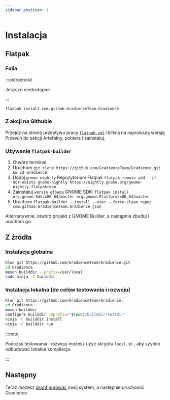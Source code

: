 ```yaml
---
sidebar_position: 1
---
```


# Instalacja

## Flatpak

### Folia

:::ostrożność

Jeszcze niedostępne

:::

```shell
flatpak install com.github.GradienceTeam.Gradience
```

### Z akcji na Githubie

Przejdź na stronę przepływu pracy [`flatpak.yml`](https://github.com/GradienceTeam/Gradience/actions/workflows/flatpak.yml) i kliknij na najnowszą wersję Przewiń do sekcji Artefakty, pobierz i zainstaluj.

### Używanie `flatpak-builder`

1. Otwórz terminal
2. Uruchom `git clone https://github.com/GradienceTeam/Gradience.git && cd Gradience`
3. Dodaj `gnome-nightly` Repozytorium Flatpak `flatpak remote-add --if-not-exists gnome-nightly https://nightly.gnome.org/gnome-nightly.flatpakrepo`
4. Zainstaluj `wersję główną` GNOME SDK: `flatpak install org.gnome.Sdk/x86_64/master org.gnome.Platform/x86_64/master`
5. Uruchom `flatpak-builder --install --user --force-clean repo/ com.github.GradienceTeam.Gradience.json`

Alternatywnie, otwórz projekt z GNOME Builder, a następnie zbuduj i uruchom go.

## Z źródła

### Instalacja globalna

```sh
Klon git https://github.com/GradienceTeam/Gradience.git
cd Gradience
meson builddir --prefix=/usr/local
sudo ninja -C builddir
```

### Instalacja lokalna (do celów testowania i rozwoju)

```sh
Klon git https://github.com/GradienceTeam/Gradience.
cd Gradience
meson builddir
configure builddir -Dprefix="$(pwd)/builddir/testdir"
ninja -C builddir install
ninja -C builddir run
```

:::note

Podczas testowania i rozwoju możesz użyć skryptu `local.sh` , aby szybko odbudować lokalne kompilacje.

:::

## Następny

Teraz możesz [skonfigurować](/docs/setup) swój system, a następnie uruchomić Gradience.
